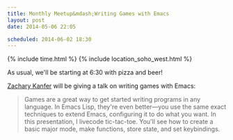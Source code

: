 ```yaml
---
title: Monthly Meetup&mdash;Writing Games with Emacs
layout: post
date: 2014-05-06 22:05

scheduled: 2014-06-02 18:30
---
```


{% include time.html %}
{% include location_soho_west.html %}

As usual, we'll be starting at 6:30 with pizza and beer!

[Zachary Kanfer](http://zck.me) will be giving a talk on writing games with Emacs:

> Games are a great way to get started writing programs in any language. In Emacs Lisp, they're even better—you use the same exact techniques to extend Emacs, configuring it to do what you want. In this presentation, I livecode tic-tac-toe. You'll see how to create a basic major mode, make functions, store state, and set keybindings.
